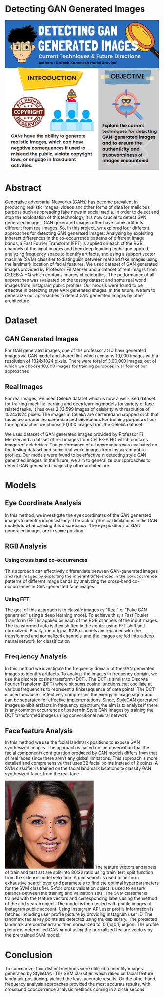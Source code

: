 # Detecting GAN Generated Images
![alt_text](https://github.com/rakesh09111996/Detecting-GAN-generated-Images/blob/b5076a88aa223a68f6e20b5c61791691491460d1/Intro.PNG)

# Abstract
Generative adversarial Networks (GANs) has become  prevalent in producing realistic images, videos and other forms of data for malicious purpose such as spreading fake  news in social media. In order to detect and stop the  exploitation of this technology, it is now crucial to detect  GAN generated images. GAN generated images often have  some artifacts different from real images. So, In this  project, we explored four different approaches for  detecting GAN generated images: Analysing by exploiting  inherent differences in the co-occurrence patterns of  different image bands, a Fast Fourier Transform (FFT) is  applied on each of the RGB channels of the input images  and then deep learning technique applied, analyzing frequency space to identify artifacts, and using a support  vector machine (SVM) classifier to distinguish between real and fake images using the landmark location of facial features. We used dataset of GAN generated images provided by Professor Fil Menzer and a dataset of real images from CELEB-A HQ which contains images of celebrities. The performance of all approaches was evaluated on the testing dataset and some real world images from Instagram public profiles. Our models were found to be effective in detecting style GAN generated images. In the future, we aim to generalize our approaches to detect GAN generated images by other architecture

# Dataset
## GAN Generated Images
For GAN generated images, one of the professor at IU have generated images via GAN model and shared link which contains 10,000 images with a resolution of  1024x1024 pixels. There were total of 3,00,000 images,  out of which we choose 10,000 images for training  purposes in all four of our approaches
## Real Images
For real images, we used CelebA dataset which is now a well-liked dataset for training machine learning and deep learning models for variety of face related tasks. It has over 2,02,599 images of celebrity with resolution of 1024x1024 pixels. The images in CelebA are centeredand cropped such that faces are around the same size and orientation. For training purpose of our four approaches we choose 10,000 images from the CelebA dataset.

We used dataset of GAN generated images provided by Professor Fil Menzer and a dataset of real images from CELEB-A HQ which contains images of celebrities. The performance of all approaches was evaluated on the testing 
dataset and some real world images from Instagram public profiles. Our models were found to be effective in detecting style GAN generated images. In the future, we aim 
to generalize our approaches to detect GAN generated images by other architecture.

# Models
## Eye Coordinate Analysis
In this method, we investigate the eye coordinates of the GAN generated images to identify inconsistency. The lack of physical limitations in the GAN models is what causing this discrepancy. The eye positions of GAN generated images are in same position.
 
## RGB Analysis
### Using cross band co-occurrences 
This approach can effectively differentiate between GAN-generated images and real images by exploiting the inherent differences in the co-occurrence patterns of different image bands by analyzing the cross-band co-occurrences in GAN-generated face images. 
### Using FFT
The goal of this approach is to classify images as "Real" or "Fake GAN generated" using a deep learning model. To achieve this, a Fast Fourier Transform (FFT)is applied on each of the RGB channels of the input images. The transformed data is then shifted to the center using FFT shift and normalized. Finally, the original RGB channels are replaced with the transformed and normalized channels, and the images are fed into a deep neural network for classification

## Frequency Analysis
In this method we investigate the frequency domain of the GAN generated images to identify artifacts. To analyze the images in frequency domain, we use the discrete cosine transform (DCT). The DCT is similar to Discrete Fourier Transform (DFT) where sit sums cosine functions that oscillate at various frequencies to represent a finitesequence of data points. The DCT is used because it effectively compresses the energy in image signal and can be separated for effective implementations. Since, StyleGAN generated images exhibit artifacts in frequency spectrum, the aim is to analyze if there is any common occurrence of pattern in Style GAN images by training the DCT transformed images using convolutional neural network

## Face feature Analysis
In this method we use the facial landmark positions to expose GAN synthesized images. The approach is based on the observation that the facial components configuration produced by GAN models differs from that of real faces since there aren’t any global limitations.  This approach is more detailed and comprehensive that uses 32 facial points instead of 2 points. A SVM classifier is trained on the facial landmark locations to classify GAN synthesized faces from the real face.

![alt_text](https://github.com/rakesh09111996/Detecting-GAN-generated-Images/blob/335fbf187666e3054fa3f366189601e67e5c5349/Facial_landmarks.png)
The feature vectors and labels of train and test set are split into 80:20 ratio using train_test_split function from the sklearn model selection. A grid search is used to perform exhaustive search over grid parameters to find the optimal hyperparameters for the SVM classifier. 5-fold cross validation object is used to ensure balance between the training and validation sets. The SVM classifier is trained with the feature vectors and corresponding labels using the method of the grid search object. The model is then tested with profile images of Instagram public account. Using Instagram API, user profile information is fetched including user profile picture by providing Instagram user ID. The landmark facial key points are detected using the dlib library. The predicted landmark are combined and then normalized to [0,1]x[0,1] region. The profile picture is determined GAN or not using the normalized feature vectors by the pre trained SVM model.

# Conclusion
To summarize, four distinct methods were utilized to identify images generated by StyleGAN. The SVM classifier, which relied on facial feature landmark positioning, yielded the least accurate results. On the other hand, frequency analysis approaches provided the most accurate results, with crossband cooccurrence analysis methods coming in a close second
